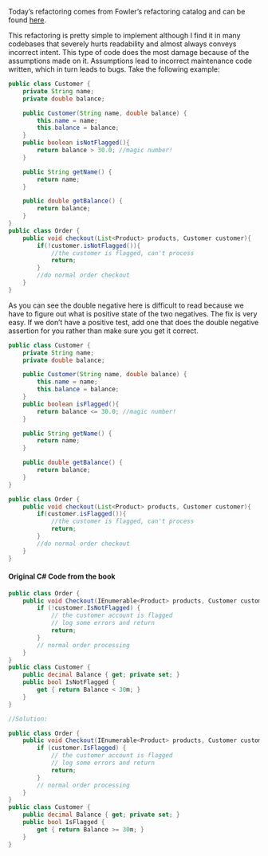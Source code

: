 Today’s refactoring comes from Fowler’s refactoring catalog and can be found [here](http://www.refactoring.com/catalog/removeDoubleNegative.html).

This refactoring is pretty simple to implement although I find it in many codebases that severely hurts readability and almost always conveys incorrect intent.
This type of code does the most damage because of the assumptions made on it.
Assumptions lead to incorrect maintenance code written, which in turn leads to bugs. 
Take the following example:

```Java
public class Customer {
	private String name;
	private double balance;

	public Customer(String name, double balance) {
		this.name = name;
		this.balance = balance;
	}
	public boolean isNotFlagged(){
		return balance > 30.0; //magic number!
	}

	public String getName() {
		return name;
	}

	public double getBalance() {
		return balance;
	}
}
public class Order {
	public void checkout(List<Product> products, Customer customer){
		if(!customer.isNotFlagged()){
			//the customer is flagged, can't process
			return;
		}
		//do normal order checkout
	}
}
```
As you can see the double negative here is difficult to read because we have to figure out what is positive state of the two negatives.
The fix is very easy. 
If we don’t have a positive test, add one that does the double negative assertion for you rather than make sure you get it correct.

```Java
public class Customer {
	private String name;
	private double balance;

	public Customer(String name, double balance) {
		this.name = name;
		this.balance = balance;
	}
	public boolean isFlagged(){
		return balance <= 30.0; //magic number!
	}

	public String getName() {
		return name;
	}

	public double getBalance() {
		return balance;
	}
}

public class Order {
	public void checkout(List<Product> products, Customer customer){
		if(customer.isFlagged()){
			//the customer is flagged, can't process
			return;
		}
		//do normal order checkout
	}
}
```

#### Original C# Code from the book
```cs
public class Order {
	public void Checkout(IEnumerable<Product> products, Customer customer) {
		if (!customer.IsNotFlagged) {
			// the customer account is flagged
			// log some errors and return
			return;
		}
		// normal order processing
	}
}
public class Customer {
	public decimal Balance { get; private set; }
	public bool IsNotFlagged {
		get { return Balance < 30m; }
	}
}

//Solution:

public class Order {
	public void Checkout(IEnumerable<Product> products, Customer customer) {
		if (customer.IsFlagged) {
			// the customer account is flagged
			// log some errors and return
			return;
		}
		// normal order processing
	}
}
public class Customer {
	public decimal Balance { get; private set; }
	public bool IsFlagged {
		get { return Balance >= 30m; }
	} 
}
``` 
